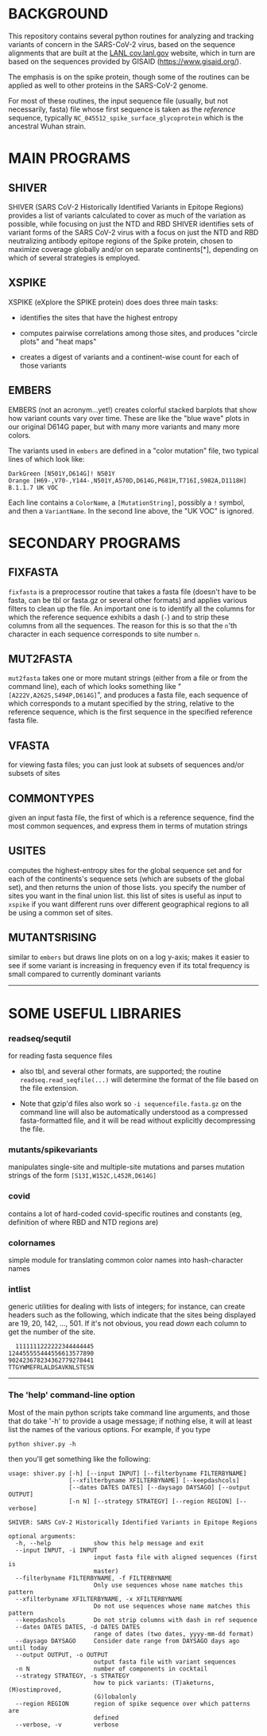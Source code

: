 # BACKGROUND

This repository contains several python routines for analyzing and
tracking variants of concern in the SARS-CoV-2 virus, based on the
sequence alignments that are built at the [LANL
cov.lanl.gov](https://cov.lanl.gov) website, which in turn are based
on the sequences provided by GISAID (<https://www.gisaid.org/>).

The emphasis is on the spike protein, though some of the routines can be applied
as well to other proteins in the SARS-CoV-2 genome.

For most of these routines, the input sequence file (usually, but not necessarily, fasta) file whose
first sequence is taken as the *reference* sequence, typically `NC_045512_spike_surface_glycoprotein` which is the ancestral Wuhan strain.

# MAIN PROGRAMS

## SHIVER

SHIVER (SARS CoV-2 Historically Identified Variants in Epitope Regions) provides a list of variants
calculated to cover as much of the variation as possible, while focusing on just the NTD and RBD
SHIVER identifies sets of variant forms of the SARS CoV-2 virus with a
focus on just the NTD and RBD neutralizing antibody epitope regions of
the Spike protein, chosen to maximize coverage globally and/or on
separate continents[*], depending on which of several strategies is
employed.

## XSPIKE

XSPIKE (eXplore the SPIKE protein) does does three main tasks:

* identifies the sites that have the highest entropy

* computes pairwise correlations among those sites, and produces "circle plots" and "heat maps"

* creates a digest of variants and a continent-wise count for each of those variants

## EMBERS

EMBERS (not an acronym...yet!) creates colorful stacked barplots that show how variant counts vary over time.
These are like the "blue wave" plots in our original D614G paper, but with many more variants and many more colors.

The variants used in `embers` are defined in a "color mutation" file, two typical lines of which look like:

    DarkGreen [N501Y,D614G]! N501Y
    Orange [H69-,V70-,Y144-,N501Y,A570D,D614G,P681H,T716I,S982A,D1118H] B.1.1.7 UK VOC

Each line contains a `ColorName`, a `[MutationString]`, possibly a `!` symbol, and then a `VariantName`.
In the second line above, the "UK VOC" is ignored.

# SECONDARY PROGRAMS

## FIXFASTA

`fixfasta` is a preprocessor routine that takes a fasta file (doesn't
have to be fasta, can be tbl or fasta.gz or several other formats) and
applies various filters to clean up the file.  An important one is to
identify all the columns for which the reference sequence exhibits a
dash (`-`) and to strip these columns from all the sequences.  The
reason for this is so that the `n`'th character in each sequence
corresponds to site number `n`.

## MUT2FASTA

`mut2fasta` takes one or more mutant strings (either from a file or from the
command line), each of which looks something like "`[A222V,A262S,S494P,D614G]`",
and produces a fasta file, each sequence of which corresponds to a mutant
specified by the string, relative to the reference sequence, which is the
first sequence in the specified reference fasta file.

## VFASTA

for viewing fasta files; you can just look at subsets of sequences and/or subsets of sites

## COMMONTYPES

given an input fasta file, the first of which is a reference sequence,
find the most common sequences, and express them in terms of mutation strings

## USITES

computes the highest-entropy sites for the global sequence set and for each of the
continents's sequence sets (which are subsets of the global set), and then returns
the union of those lists.  you specify the number of sites you want in the final union
list.  this list of sites is useful as input to `xspike` if you want different runs
over different geographical regions to all be using a common set of sites.

## MUTANTSRISING

similar to `embers` but draws line plots on on a log y-axis; makes it easier to see if some
variant is increasing in frequency even if its total frequency is small compared to currently
dominant variants

___

# SOME USEFUL LIBRARIES

### readseq/sequtil 

for reading fasta sequence files 

* also tbl, and several other formats, are supported;
the routine `readseq.read_seqfile(...)` will determine the format of the file based on the file extension.

* Note that gzip'd files also work so `-i sequencefile.fasta.gz` on the command line will also be automatically understood as a compressed fasta-formatted file, and it will be read without explicitly decompressing the file.  

### mutants/spikevariants 

manipulates single-site and multiple-site mutations and parses mutation strings of the form
`[S13I,W152C,L452R,D614G]`

### covid

contains a lot of hard-coded covid-specific routines and constants (eg, definition of where RBD and NTD regions are)

### colornames
simple module for translating common color names into hash-character names

### intlist
generic utilities for dealing with lists of integers; for instance, can create headers such as the following,
which indicate that the sites being displayed are 19, 20, 142, ..., 501.  If it's not obvious, you read *down* each
column to get the number of the site.
    
      1111111222222344444445
    124455555444556613577890
    902423678234362779278441
    TTGYWMEFRLALDSAVKNLSTESN
___

### The 'help' command-line option

Most of the main python scripts take command line arguments, and
those that do take '-h' to provide a usage message; if nothing else,
it will at least list the names of the various options.  For example,
if you type

    python shiver.py -h

then you'll get something like the following:
    
    usage: shiver.py [-h] [--input INPUT] [--filterbyname FILTERBYNAME]
                     [--xfilterbyname XFILTERBYNAME] [--keepdashcols]
                     [--dates DATES DATES] [--daysago DAYSAGO] [--output OUTPUT]
                     [-n N] [--strategy STRATEGY] [--region REGION] [--verbose]
    
    SHIVER: SARS CoV-2 Historically Identified Variants in Epitope Regions
    
    optional arguments:
      -h, --help            show this help message and exit
      --input INPUT, -i INPUT
                            input fasta file with aligned sequences (first is
                            master)
      --filterbyname FILTERBYNAME, -f FILTERBYNAME
                            Only use sequences whose name matches this pattern
      --xfilterbyname XFILTERBYNAME, -x XFILTERBYNAME
                            Do not use sequences whose name matches this pattern
      --keepdashcols        Do not strip columns with dash in ref sequence
      --dates DATES DATES, -d DATES DATES
                            range of dates (two dates, yyyy-mm-dd format)
      --daysago DAYSAGO     Consider date range from DAYSAGO days ago until today
      --output OUTPUT, -o OUTPUT
                            output fasta file with variant sequences
      -n N                  number of components in cocktail
      --strategy STRATEGY, -s STRATEGY
                            how to pick variants: (T)aketurns, (M)ostimproved,
                            (G)lobalonly
      --region REGION       region of spike sequence over which patterns are
                            defined
      --verbose, -v         verbose
